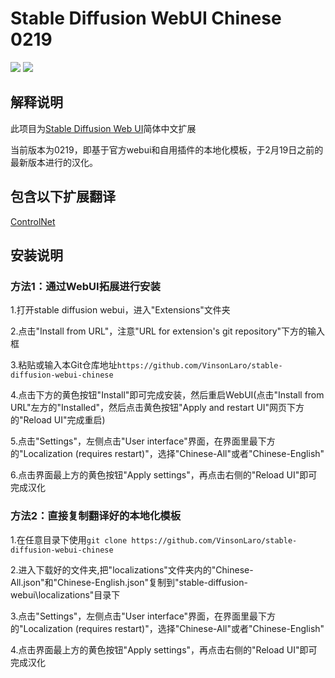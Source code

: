 # Stable Diffusion WebUI Chinese 0219

[![](https://img.shields.io/badge/汉化-B站主页-purple)](https://space.bilibili.com/22970812)
[![](https://img.shields.io/badge/汉化-QQ交流群-purple)](https://jq.qq.com/?_wv=1027&k=wEbRm1eU)

## 解释说明

此项目为[Stable Diffusion Web UI](https://github.com/AUTOMATIC1111/stable-diffusion-webui)简体中文扩展

当前版本为0219，即基于官方webui和自用插件的本地化模板，于2月19日之前的最新版本进行的汉化。


## 包含以下扩展翻译

[ControlNet](https://github.com/Mikubill/sd-webui-controlnet)


## 安装说明

### 方法1：通过WebUI拓展进行安装

1.打开stable diffusion webui，进入"Extensions"文件夹

2.点击"Install from URL"，注意"URL for extension's git repository"下方的输入框

3.粘贴或输入本Git仓库地址`https://github.com/VinsonLaro/stable-diffusion-webui-chinese`

4.点击下方的黄色按钮"Install"即可完成安装，然后重启WebUI(点击"Install from URL"左方的"Installed"，然后点击黄色按钮"Apply and restart UI"网页下方的"Reload UI"完成重启)

5.点击"Settings"，左侧点击"User interface"界面，在界面里最下方的"Localization (requires restart)"，选择"Chinese-All"或者"Chinese-English"

6.点击界面最上方的黄色按钮"Apply settings"，再点击右侧的"Reload UI"即可完成汉化

### 方法2：直接复制翻译好的本地化模板

1.在任意目录下使用`git clone https://github.com/VinsonLaro/stable-diffusion-webui-chinese`

2.进入下载好的文件夹,把"localizations"文件夹内的"Chinese-All.json"和"Chinese-English.json"复制到"stable-diffusion-webui\localizations"目录下

3.点击"Settings"，左侧点击"User interface"界面，在界面里最下方的"Localization (requires restart)"，选择"Chinese-All"或者"Chinese-English"

4.点击界面最上方的黄色按钮"Apply settings"，再点击右侧的"Reload UI"即可完成汉化